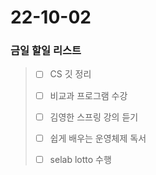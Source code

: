 # 22-10-02
### 금일 할일 리스트

> - [ ] CS 깃 정리
>
> - [ ] 비교과 프로그램 수강
>
> - [ ] 김영한 스프링 강의 듣기
>
> - [ ] 쉽게 배우는 운영체제 독서
> 
> - [ ] selab lotto 수행